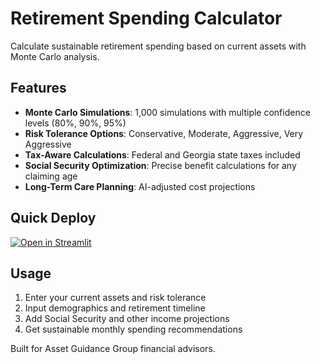 # Retirement Spending Calculator

Calculate sustainable retirement spending based on current assets with Monte Carlo analysis.

## Features
- **Monte Carlo Simulations**: 1,000 simulations with multiple confidence levels (80%, 90%, 95%)
- **Risk Tolerance Options**: Conservative, Moderate, Aggressive, Very Aggressive
- **Tax-Aware Calculations**: Federal and Georgia state taxes included
- **Social Security Optimization**: Precise benefit calculations for any claiming age
- **Long-Term Care Planning**: AI-adjusted cost projections

## Quick Deploy
[![Open in Streamlit](https://static.streamlit.io/badges/streamlit_badge_black_white.svg)](https://share.streamlit.io)

## Usage
1. Enter your current assets and risk tolerance
2. Input demographics and retirement timeline
3. Add Social Security and other income projections
4. Get sustainable monthly spending recommendations

Built for Asset Guidance Group financial advisors.
